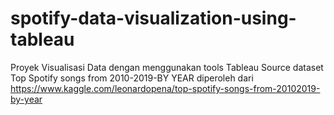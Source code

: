 # spotify-data-visualization-using-tableau

Proyek Visualisasi Data dengan menggunakan tools Tableau 
Source dataset Top Spotify songs from 2010-2019-BY YEAR diperoleh dari https://www.kaggle.com/leonardopena/top-spotify-songs-from-20102019-by-year
